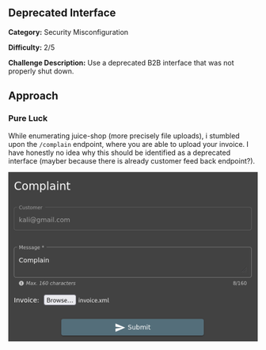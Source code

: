 ## Deprecated Interface
**Category:** Security Misconfiguration

**Difficulty:** 2/5

**Challenge Description:** Use a deprecated B2B interface that was not properly shut down.

## Approach

### Pure Luck

While enumerating juice-shop (more precisely file uploads), i stumbled upon the `/complain` endpoint, where you are able to upload your invoice. I have honestly no idea why this should be identified as a deprecated interface (mayber because there is already customer feed back endpoint?).

![Complain Endpoint](/images/complain-endpoint.png)
